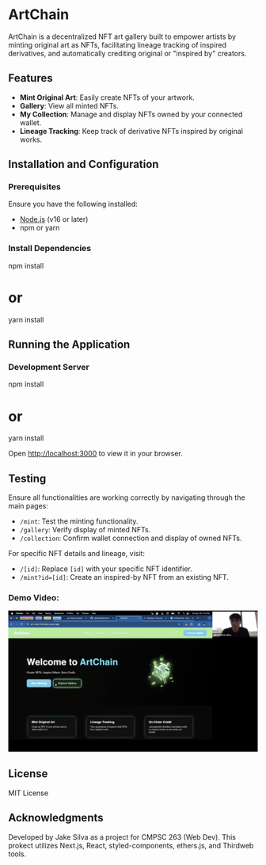 # ArtChain
ArtChain is a decentralized NFT art gallery built to empower artists by minting original art as NFTs, facilitating lineage tracking of inspired derivatives, and automatically crediting original or "inspired by" creators.

## Features
- **Mint Original Art**: Easily create NFTs of your artwork.
- **Gallery**: View all minted NFTs.
- **My Collection**: Manage and display NFTs owned by your connected wallet.
- **Lineage Tracking**: Keep track of derivative NFTs inspired by original works.

## Installation and Configuration

### Prerequisites
Ensure you have the following installed:
- [Node.js](https://nodejs.org/) (v16 or later)
- npm or yarn

### Install Dependencies
npm install
# or
yarn install

## Running the Application

### Development Server
npm install
# or
yarn install

Open [http://localhost:3000](http://localhost:3000) to view it in your browser.

## Testing 
Ensure all functionalities are working correctly by navigating through the main pages:

- `/mint`: Test the minting functionality.
- `/gallery`: Verify display of minted NFTs.
- `/collection`: Confirm wallet connection and display of owned NFTs.

For specific NFT details and lineage, visit:

- `/[id]`: Replace `[id]` with your specific NFT identifier.
- `/mint?id=[id]`: Create an inspired-by NFT from an existing NFT.

### Demo Video:
<a href="https://drive.google.com/file/d/1E4eHqekgV5dmhkdGw4Ums60Iw4rPQR0j/view?usp=drive_link">
  <img src="ArtChainDemoSS.png" alt="Watch the demo" width="600"/>
</a>

## License
MIT License

## Acknowledgments
Developed by Jake Silva as a project for CMPSC 263 (Web Dev). This prokect utilizes Next.js, React, styled-components, ethers.js, and Thirdweb tools.
